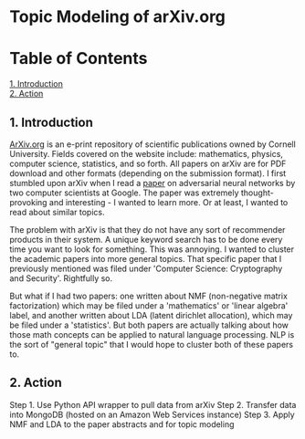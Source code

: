 # Topic Modeling of arXiv.org


# Table of Contents

[1. Introduction](#section-a)  
[2. Action](#section-b)  


## <a name="section-a"></a>1.  Introduction

[ArXiv.org](https://www.arxiv.org) is an e-print repository of scientific publications owned by Cornell University. Fields 
covered on the website include: mathematics, physics, computer science, statistics, and so forth. All papers on arXiv 
are for PDF download and other formats (depending on the submission format). I first stumbled upon arXiv when I read a
 [paper](https://arxiv.org/abs/1610.06918) on adversarial neural networks by two computer scientists at Google. The 
 paper was extremely thought-provoking and interesting - I wanted to learn more. Or at least, I wanted to read about 
 similar topics.
 
 The problem with arXiv is that they do not have any sort of recommender products in their system. A unique keyword search
 has to be done every time you want to look for something. This was annoying. I wanted to cluster the academic papers
 into more general topics. That specific paper that I previously mentioned was filed under 'Computer Science: 
 Cryptography and Security'. Rightfully so.
 
 But what if I had two papers: one written about NMF (non-negative matrix factorization) which may be filed under
 a 'mathematics' or 'linear algebra' label, and another written about LDA (latent dirichlet allocation), which may be 
 filed under a 'statistics'. But both papers are actually talking about how those math concepts can be applied to natural 
 language processing. NLP is the sort of "general topic" that I would hope to cluster both of these papers to.
 
 
 
## <a name="section-a"></a>2. Action

Step 1. Use Python API wrapper to pull data from arXiv
Step 2. Transfer data into MongoDB (hosted on an Amazon Web Services instance)
Step 3. Apply NMF and LDA to the paper abstracts and for topic modeling